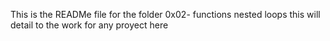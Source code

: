 This is the READMe file for the folder 0x02- functions nested loops
this will detail to the work for any proyect here
